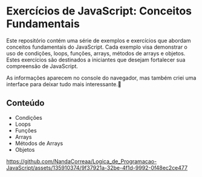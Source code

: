 # Exercícios de JavaScript: Conceitos Fundamentais

<p>Este repositório contém uma série de exemplos e exercícios que abordam conceitos fundamentais do JavaScript. Cada exemplo visa demonstrar o uso de condições, loops, funções, arrays, métodos de arrays e objetos. Estes exercícios são destinados a iniciantes que desejam fortalecer sua compreensão de JavaScript.</p>
<p>As informações aparecem no console do navegador, mas também criei uma interface para deixar tudo mais interessante.🤩</p>

## Conteúdo
<ul>
  <li>Condições</li>
  <li>Loops</li>
  <li>Funções</li>
  <li>Arrays</li>
  <li>Métodos de Arrays</li>
  <li>Objetos</li>
</ul>

https://github.com/NandaCorreaa/Logica_de_Programacao-JavaScript/assets/135910374/9f37921a-32be-4f1d-9992-0f48ec2ce477

